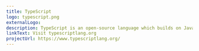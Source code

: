 ```yaml
---
title: TypeScript
logo: typescript.png
externalLogo:
description: TypeScript is an open-source language which builds on JavaScript, one of the world's most used tools, by adding static type definitions. Types provide a way to describe the shape of an object, providing better documentation, and allowing TypeScript to validate that your code is working correctly.
linkText: Visit typescriptlang.org
projectUrl: https://www.typescriptlang.org/
---
```

